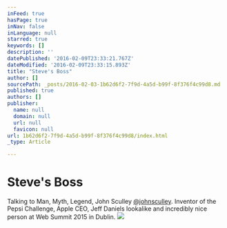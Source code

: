 ```yaml
---
inFeed: true
hasPage: true
inNav: false
inLanguage: null
starred: true
keywords: []
description: ''
datePublished: '2016-02-09T23:33:21.767Z'
dateModified: '2016-02-09T23:33:15.893Z'
title: "Steve's Boss"
author: []
sourcePath: _posts/2016-02-03-1b62d6f2-7f9d-4a5d-b99f-8f376f4c99d8.md
published: true
authors: []
publisher:
  name: null
  domain: null
  url: null
  favicon: null
url: 1b62d6f2-7f9d-4a5d-b99f-8f376f4c99d8/index.html
_type: Article

---
```

# Steve's Boss

Talking to Man, Myth, Legend, John Sculley [@johnsculley][0]. Inventor of the Pepsi Challenge, Apple CEO, Jeff Daniels lookalike and incredibly nice person at Web Summit 2015 in Dublin.
![](https://s3-us-west-2.amazonaws.com/the-grid-img/p/12cf8ecd14d69b3934a09ceb414cc23ad201bb28.jpg)

[0]: https://twitter.com/johnsculley